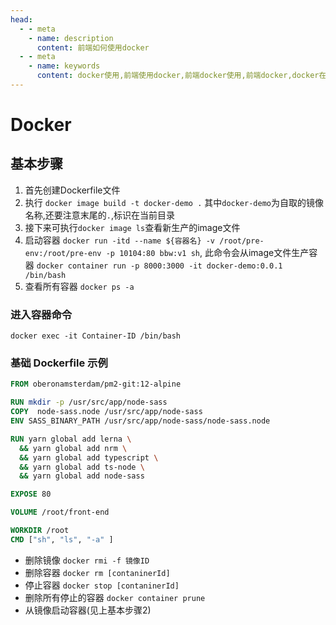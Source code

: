 ```yaml
---
head:
  - - meta
    - name: description
      content: 前端如何使用docker
  - - meta
    - name: keywords
      content: docker使用,前端使用docker,前端docker使用,前端docker,docker在web开发中的使用,在前端开发中使用docker
---
```


# Docker

## 基本步骤
1. 首先创建Dockerfile文件
2. 执行 `docker image build -t docker-demo .`
其中`docker-demo`为自取的镜像名称,还要注意末尾的`.`,标识在当前目录
3. 接下来可执行`docker image ls`查看新生产的image文件
4. 启动容器 `docker run -itd --name ${容器名} -v /root/pre-env:/root/pre-env -p 10104:80 bbw:v1 sh`, 此命令会从image文件生产容器
  `docker container run -p 8000:3000 -it docker-demo:0.0.1 /bin/bash`
5. 查看所有容器 `docker ps -a`

  ### 进入容器命令
  `docker exec -it Container-ID /bin/bash`

  ### 基础 Dockerfile 示例
  ```dockerfile
FROM oberonamsterdam/pm2-git:12-alpine

RUN mkdir -p /usr/src/app/node-sass
COPY  node-sass.node /usr/src/app/node-sass
ENV SASS_BINARY_PATH /usr/src/app/node-sass/node-sass.node

RUN yarn global add lerna \
    && yarn global add nrm \
    && yarn global add typescript \
    && yarn global add ts-node \
    && yarn global add node-sass

EXPOSE 80

VOLUME /root/front-end

WORKDIR /root
CMD ["sh", "ls", "-a" ]
  ```
- 删除镜像
   `docker rmi -f 镜像ID`  
- 删除容器
   `docker rm [contaninerId]`
- 停止容器
  `docker stop [contaninerId]`
- 删除所有停止的容器
  `docker container prune`
- 从镜像启动容器(见上基本步骤2)
  
